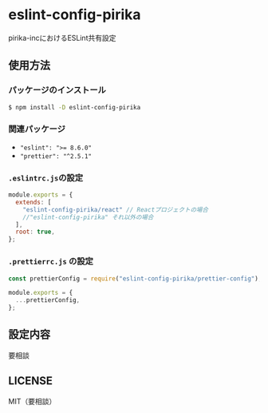# eslint-config-pirika
pirika-incにおけるESLint共有設定

## 使用方法

### パッケージのインストール

```sh
$ npm install -D eslint-config-pirika
```

### 関連パッケージ

- `"eslint": ">= 8.6.0"`
- `"prettier": "^2.5.1"`

### `.eslintrc.js`の設定

```js
module.exports = {
  extends: [
    "eslint-config-pirika/react" // Reactプロジェクトの場合
    //"eslint-config-pirika" それ以外の場合
  ],
  root: true,
};
```

### `.prettierrc.js` の設定

```js
const prettierConfig = require("eslint-config-pirika/prettier-config");

module.exports = {
  ...prettierConfig,
};
```

## 設定内容
要相談

## LICENSE
MIT（要相談）